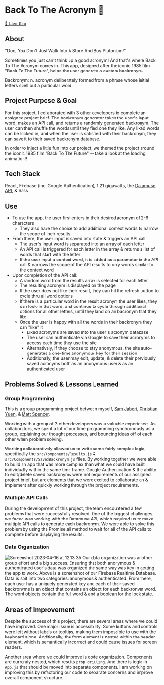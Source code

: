# Back To The Acronym 🚀
<a href="https://backronym-generator-7a759.web.app">🔗 Live Site</a>

## About
"Doc, You Don't Just Walk Into A Store And Buy Plutonium!"

Sometimes you just can't think up a good acronym! And that's where Back To The Acronym comes in. This app, designed after the iconic 1985 film "Back To The Future", helps the user generate a custom backronym.

Backronym: n. acronym deliberately formed from a phrase whose initial letters spell out a particular word.

## Project Purpose & Goal
For this project, I collaborated with 3 other developers to complete an assigned project brief. The backronym generator takes the user's input word, makes an API call, and returns a randomly generated backronym. The user can then shuffle the words until they find one they like. Any liked words can be locked in, and when the user is satisfied with their backronym, they can save it to their saved backronym database.

In order to inject a little fun into our project, we themed the project around the iconic 1985 film "Back To The Future" -- take a look at the loading animation!!

## Tech Stack
React, Firebase (inc. Google Authentication), 1.21 gigawatts, the <a href="https://www.datamuse.com/api/">Datamuse API</a>, & Sass

## Use
- To use the app, the user first enters in their desired acronym of 2-6 characters
    - They also have the choice to add additional context words to narrow the scope of their results
- From there, the user input is saved into state & triggers an API call
    - The user's input word is separated into an array of each letter
    - An API call is triggered for each letter in the array & returns a list of words that start with the letter
    - If the user input a context word, it is added as a parameter in the API call & narrows the scope of the API results to only words similar to the context word
- Upon completion of the API call:
    - A random word from the results array is selected for each letter
    - The resulting acronym is displayed on the page
    - If the user does not like their result, they can hit the refresh button to cycle thru all word options
    - If there is a particular word in the result acronym the user likes, they can lock-in that word, and continue to cycle through additional options for all other letters, until they land on an bacronym that they like
    - Once the user is happy with all the words in their backronym they can "like" it
        - Liked acronyms are saved into the user's acronym database
        - The user can authenticate via Google to save their acronyms to access each time they use the site
        - Alternatively, if they choose to stay anonymous, the site auto-generates a one-time anonymous key for their session
        - Additionally, the user may edit, update, & delete their previously saved acronyms both as an anonymous user & as an authenticated user


## Problems Solved & Lessons Learned
###  Group Programming
This is a group programming project between myself, <a href="https://github.com/samnjab">Sam Jaberi</a>, <a href="https://github.com/christianyuen">Christian Yuen</a>, & <a href="https://github.com/Matt01270">Matt Spencer</a>.

Working with a group of 3 other developers was a valuable experience. As collaborators, we spent a lot of our time programming synchronously as a group, explaining our thought processes, and bouncing ideas off of each other when problem solving.

Working collaboratively allowed us to write some fairly complex logic, specifically the `src/Components/Results.js` & `src/Components/SavedBackronym.js` files. By working together we were able to build an app that was more complex than what we could have built individually within the same time frame. Google Authentication & the ability to edit/delete saved backronyms were not requirements of our assigned project brief, but are elements that we were excited to collaborate on & implement after quickly working through the project requirements.

### Multiple API Calls
During the development of this project, the team encountered a few problems that were successfully resolved. One of the biggest challenges we faced was working with the Datamuse API, which required us to make multiple API calls to generate each backronym. We were able to solve this problem by using the Promise.all method to wait for all of the API calls to complete before displaying the results.

### Data Organization
![Screenshot 2023-04-16 at 12 13 35](https://user-images.githubusercontent.com/97206055/232333204-83a7e249-36d1-4668-a25e-15766c953f5d.jpg)
Our data organization was another group effort and a big success. Ensuring that both anonymous & authenticated user's data was organized the same way was key in getting the app to work. Above is a screenshot of our Firebase Realtime Database. Data is spit into two categories: anonymous & authenticated. From there, each user has a uniquely generated key and each of their saved backronyms is an object that contains an object for each backronym word. The word objects contain the full word & and a boolean for the lock state.

## Areas of Improvement
Despite the success of this project, there are several areas where we could have improved. One major issue is accessibility. Some buttons and controls were left without labels or tooltips, making them impossible to use with the keyboard alone. Additionally, the form element is nested within the header element, which is semantically incorrect and could cause issues for screen readers.

Another area where we could improve is code organization. Components are currently nested, which results `prop drilling`. And there is logic in `App.js` that should be moved into separate components. I am working on improving this by refactoring our code to separate concerns and improve overall component structure.


